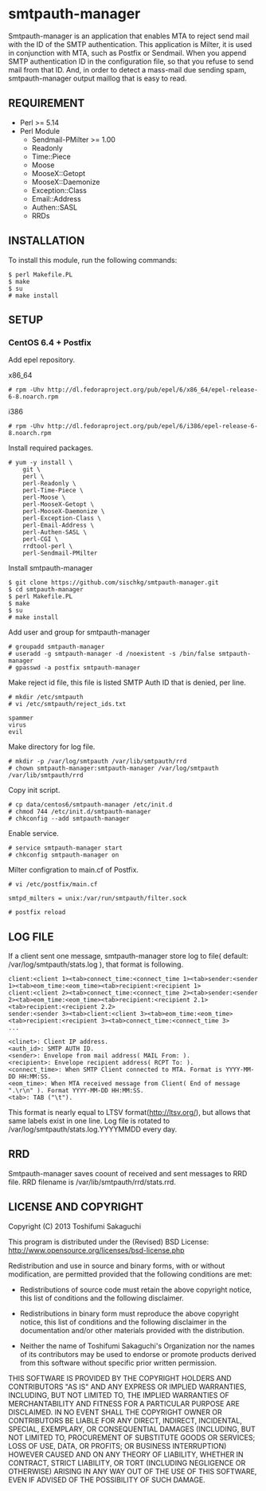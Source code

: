# smtpauth-manager

Smtpauth-manager is an application that enables MTA to reject send mail with the ID of the SMTP authentication.
This application is Milter, it is used in conjunction with MTA, such as Postfix or Sendmail.
When you append SMTP authentication ID in the configuration file, so that you refuse to send mail from that ID.
And, in order to detect a mass-mail due sending spam, smtpauth-manager output maillog that is easy to read.

## REQUIREMENT

* Perl >= 5.14
* Perl Module
    * Sendmail-PMilter >= 1.00
    * Readonly
    * Time::Piece
    * Moose
    * MooseX::Getopt
    * MooseX::Daemonize
    * Exception::Class
    * Email::Address
    * Authen::SASL
    * RRDs

## INSTALLATION

To install this module, run the following commands:

    $ perl Makefile.PL
    $ make
    $ su
    # make install

## SETUP

### CentOS 6.4 + Postfix

Add epel repository.

x86_64

    # rpm -Uhv http://dl.fedoraproject.org/pub/epel/6/x86_64/epel-release-6-8.noarch.rpm

i386

    # rpm -Uhv http://dl.fedoraproject.org/pub/epel/6/i386/epel-release-6-8.noarch.rpm

Install required packages.

    # yum -y install \
        git \
        perl \
        perl-Readonly \
        perl-Time-Piece \
        perl-Moose \
        perl-MooseX-Getopt \
        perl-MooseX-Daemonize \
        perl-Exception-Class \
        perl-Email-Address \
        perl-Authen-SASL \
        perl-CGI \
        rrdtool-perl \
        perl-Sendmail-PMilter

Install smtpauth-manager

    $ git clone https://github.com/sischkg/smtpauth-manager.git
    $ cd smtpauth-manager
    $ perl Makefile.PL
    $ make
    $ su
    # make install

Add user and group for smtpauth-manager

    # groupadd smtpauth-manager
    # useradd -g smtpauth-manager -d /noexistent -s /bin/false smtpauth-manager
    # gpasswd -a postfix smtpauth-manager

Make reject id file, this file is listed SMTP Auth ID that is denied, per line.

    # mkdir /etc/smtpauth
    # vi /etc/smtpauth/reject_ids.txt

    spammer
    virus
    evil

Make directory for log file.

    # mkdir -p /var/log/smtpauth /var/lib/smtpauth/rrd
    # chown smtpauth-manager:smtpauth-manager /var/log/smtpauth /var/lib/smtpauth/rrd

Copy init script.

    # cp data/centos6/smtpauth-manager /etc/init.d
    # chmod 744 /etc/init.d/smtpauth-manager
    # chkconfig --add smtpauth-manager

Enable service.

    # service smtpauth-manager start
    # chkconfig smtpauth-manager on

Milter configration to main.cf of Postfix.

    # vi /etc/postfix/main.cf
    
    smtpd_milters = unix:/var/run/smtpauth/filter.sock
    
    # postfix reload


## LOG FILE

If a client sent one message, smtpauth-manager store log to file( default: /var/log/smtpauth/stats.log ),
that format is following.

    client:<client 1><tab>connect_time:<connect_time 1><tab>sender:<sender 1><tab>eom_time:<eom_time><tab>recipient:<recipient 1>
    client:<client 2><tab>connect_time:<connect_time 2><tab>sender:<sender 2><tab>eom_time:<eom_time><tab>recipient:<recipient 2.1><tab>recipient:<recipient 2.2>
    sender:<sender 3><tab>client:<client 3><tab>eom_time:<eom_time><tab>recipient:<recipient 3><tab>connect_time:<connect_time 3>
    ...

    <clinet>: Client IP address.
    <auth_id>: SMTP AUTH ID.
    <sender>: Envelope from mail address( MAIL From: ).
    <recipient>: Envelope recipient address( RCPT To: ).
    <connect_time>: When SMTP Client connected to MTA. Format is YYYY-MM-DD HH:MM:SS.
    <eom_time>: When MTA received message from Client( End of message ".\r\n" ). Format YYYY-MM-DD HH:MM:SS.
    <tab>: TAB ("\t").

This format is nearly equal to LTSV format(<http://ltsv.org/>), but allows that same labels exist in one line.
Log file is rotated to /var/log/smtpauth/stats.log.YYYYMMDD every day.

## RRD

Smtpauth-manager saves coount of received and sent messages to RRD file.
RRD filename is /var/lib/smtpauth/rrd/stats.rrd.


## LICENSE AND COPYRIGHT

Copyright (C) 2013 Toshifumi Sakaguchi

This program is distributed under the (Revised) BSD License:
<http://www.opensource.org/licenses/bsd-license.php>

Redistribution and use in source and binary forms, with or without
modification, are permitted provided that the following conditions
are met:

* Redistributions of source code must retain the above copyright
notice, this list of conditions and the following disclaimer.

* Redistributions in binary form must reproduce the above copyright
notice, this list of conditions and the following disclaimer in the
documentation and/or other materials provided with the distribution.

* Neither the name of Toshifumi Sakaguchi's Organization
nor the names of its contributors may be used to endorse or promote
products derived from this software without specific prior written
permission.

THIS SOFTWARE IS PROVIDED BY THE COPYRIGHT HOLDERS AND CONTRIBUTORS
"AS IS" AND ANY EXPRESS OR IMPLIED WARRANTIES, INCLUDING, BUT NOT
LIMITED TO, THE IMPLIED WARRANTIES OF MERCHANTABILITY AND FITNESS FOR
A PARTICULAR PURPOSE ARE DISCLAIMED. IN NO EVENT SHALL THE COPYRIGHT
OWNER OR CONTRIBUTORS BE LIABLE FOR ANY DIRECT, INDIRECT, INCIDENTAL,
SPECIAL, EXEMPLARY, OR CONSEQUENTIAL DAMAGES (INCLUDING, BUT NOT
LIMITED TO, PROCUREMENT OF SUBSTITUTE GOODS OR SERVICES; LOSS OF USE,
DATA, OR PROFITS; OR BUSINESS INTERRUPTION) HOWEVER CAUSED AND ON ANY
THEORY OF LIABILITY, WHETHER IN CONTRACT, STRICT LIABILITY, OR TORT
(INCLUDING NEGLIGENCE OR OTHERWISE) ARISING IN ANY WAY OUT OF THE USE
OF THIS SOFTWARE, EVEN IF ADVISED OF THE POSSIBILITY OF SUCH DAMAGE.

